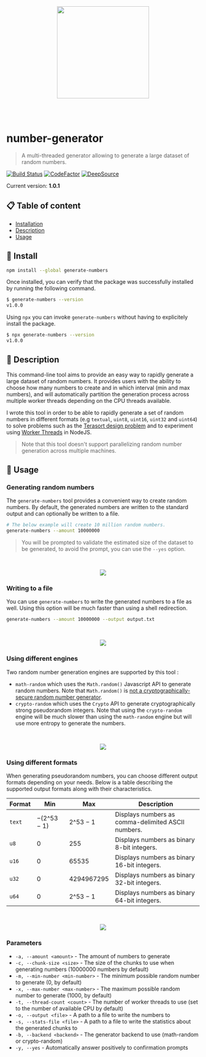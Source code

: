 <br /><br /><br /><br />
<p align="center">
  <img width="240" src="assets/icon.png" />
</p>
<br /><br />

# number-generator
> A multi-threaded generator allowing to generate a large dataset of random numbers.

[![Build Status](https://app.travis-ci.com/HQarroum/number-generator.svg?branch=master)](https://app.travis-ci.com/HQarroum/number-generator)
[![CodeFactor](https://www.codefactor.io/repository/github/hqarroum/number-generator/badge)](https://www.codefactor.io/repository/github/hqarroum/number-generator)
[![DeepSource](https://deepsource.io/gh/HQarroum/number-generator.svg/?label=active+issues&show_trend=true)](https://deepsource.io/gh/HQarroum/number-generator/?ref=repository-badge)

Current version: **1.0.1**

## 📋 Table of content

- [Installation](#-install)
- [Description](#-description)
- [Usage](#usage)

## 🚀 Install

```bash
npm install --global generate-numbers
```

Once installed, you can verify that the package was successfully installed by running the following command.

```bash
$ generate-numbers --version
v1.0.0
```

Using `npx` you can invoke `generate-numbers` without having to explicitely install the package.

```bash
$ npx generate-numbers --version
v1.0.0
```

## 🔰 Description

This command-line tool aims to provide an easy way to rapidly generate a large dataset of random numbers. It provides users with the ability to choose how many numbers to create and in which interval (min and max numbers), and will automatically partition the generation process across multiple worker threads depending on the CPU threads available.

I wrote this tool in order to be able to rapidly generate a set of random numbers in different formats (e.g `textual`, `uint8`, `uint16`, `uint32` and `uint64`) to solve problems such as the [Terasort design problem](https://knaidu.gitbooks.io/problem-solving/content/design_problems/design_peta_and_tera_sort.html) and to experiment using  [Worker Threads](https://nodejs.org/api/worker_threads.html) in NodeJS.

> Note that this tool doesn't support parallelizing random number generation across multiple machines.

## 📘 Usage

### Generating random numbers

The `generate-numbers` tool provides a convenient way to create random numbers. By default, the generated numbers are written to the standard output and can optionally be written to a file.

```bash
# The below example will create 10 million random numbers.
generate-numbers --amount 10000000
```

> You will be prompted to validate the estimated size of the dataset to be generated, to avoid the prompt, you can use the `--yes` option.

<br />
<p align="center">
  <img src="assets/screenshots/create.png" />
</p>

### Writing to a file

You can use `generate-numbers` to write the generated numbers to a file as well. Using this option will be much faster than using a shell redirection.

```bash
generate-numbers --amount 10000000 --output output.txt
```

<br />
<p align="center">
  <img src="assets/screenshots/create-output.png" />
</p>

### Using different engines

Two random number generation engines are supported by this tool :

- `math-random` which uses the `Math.random()` Javascript API to generate random numbers. Note that `Math.random()` is [not a cryptographically-secure random number generator](https://security.stackexchange.com/questions/84906/predicting-math-random-numbers).
- `crypto-random` which uses the `Crypto` API to generate cryptographically strong pseudorandom integers. Note that using the `crypto-random` engine will be much slower than using the `math-random` engine but will use more entropy to generate the numbers.

<br />
<p align="center">
  <img src="assets/screenshots/use-different-engine.png" />
</p>

### Using different formats

When generating pseudorandom numbers, you can choose different output formats depending on your needs. Below is a table describing the supported output formats along with their characteristics.

Format | Min | Max | Description
------ | --- | --- | -----------
`text` |  −(2^53 − 1) | 2^53 − 1 | Displays numbers as comma-delimited ASCII numbers.
`u8`   |  0  | 255 | Displays numbers as binary 8-bit integers.
`u16`  |  0  | 65535 | Displays numbers as binary 16-bit integers.
`u32`  |  0  | 4294967295 | Displays numbers as binary 32-bit integers.
`u64`  |  0  | 2^53 − 1 | Displays numbers as binary 64-bit integers.

<br />
<p align="center">
  <img src="assets/screenshots/use-different-format.png" />
</p>

### Parameters

- `-a, --amount <amount>` - The amount of numbers to generate
- `-c, --chunk-size <size>` - The size of the chunks to use when generating numbers (10000000 numbers by default)
- `-m, --min-number <min-number>` - The minimum possible random number to generate (0, by default)
- `-x, --max-number <max-number>` - The maximum possible random number to generate (1000, by default)
- `-t, --thread-count <count>` - The number of worker threads to use (set to the number of available CPU by default)
- `-o, --output <file>` - A path to a file to write the numbers to
- `-s, --stats-file <file>` - A path to a file to write the statistics about the generated chunks to
- `-b, --backend <backend>` - The generator backend to use (math-random or crypto-random)
- `-y, --yes` - Automatically answer positively to confirmation prompts
